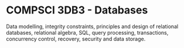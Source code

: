 # COMPSCI 3DB3 - Databases

Data modelling, integrity constraints, principles and design of relational databases, relational algebra, SQL, query processing, transactions, concurrency control, recovery, security and data storage.
